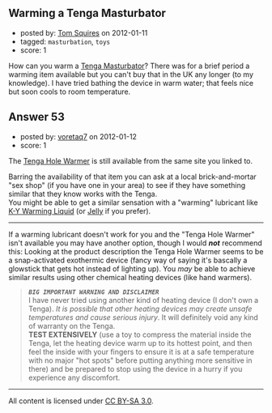## Warming a Tenga Masturbator

- posted by: [Tom Squires](https://stackexchange.com/users/-1/48-tom-squires) on 2012-01-11
- tagged: `masturbation`, `toys`
- score: 1

How can you warm a [Tenga Masturbator][1]? There was for a brief period a warming item available but you can't buy that in the UK any longer (to my knowledge). I have tried bathing the device in warm water; that feels nice but soon cools to room temperature. 


  [1]: http://www.lovehoney.co.uk/product.cfm?p=14734


## Answer 53

- posted by: [voretaq7](https://stackexchange.com/users/-1/50-voretaq7) on 2012-01-12
- score: 1

<p>The <a href="http://www.lovehoney.co.uk/product.cfm?p=17726" rel="nofollow">Tenga Hole Warmer</a> is still available from the same site you linked to.</p>

<p>Barring the availability of that item you can ask at a local brick-and-mortar "sex shop" (if you have one in your area) to see if they have something similar that they know works with the Tenga.<br>
You might be able to get a similar sensation with a "warming" lubricant like <a href="https://www.k-y.com/WARMING_Liquid" rel="nofollow">K-Y Warming Liquid</a> (or <a href="https://www.k-y.com/Warming_Jelly" rel="nofollow">Jelly</a> if you prefer).</p>

<hr>

<p>If a warming lubricant doesn't work for you and the "Tenga Hole Warmer" isn't available you may have another option, though I would <strong><em>not</em></strong> recommend this: Looking at the product description the Tenga Hole Warmer seems to be a snap-activated exothermic device (fancy way of saying it's bascally a glowstick that gets hot instead of lighting up).  You <em>may</em> be able to achieve similar results using other chemical heating devices (like hand warmers).</p>

<blockquote>
  <p><em><strong><code>BIG IMPORTANT WARNING AND DISCLAIMER</code></em></strong><br>
  I have never tried using another kind of heating device (I don't own a Tenga).  <em>It is possible that other heating devices may create unsafe temperatures and cause serious injury</em>.  It will definitely void any kind of warranty on the Tenga.<br>
  <strong>TEST EXTENSIVELY</strong> (use a toy to compress the material inside the Tenga, let the heating device warm up to its hottest point, and then feel the inside with your fingers to ensure it is at a safe temperature with no major "hot spots" before putting anything more sensitive in there) and be prepared to stop using the device in a hurry if you experience any discomfort.</p>
</blockquote>




---

All content is licensed under [CC BY-SA 3.0](https://creativecommons.org/licenses/by-sa/3.0/).
